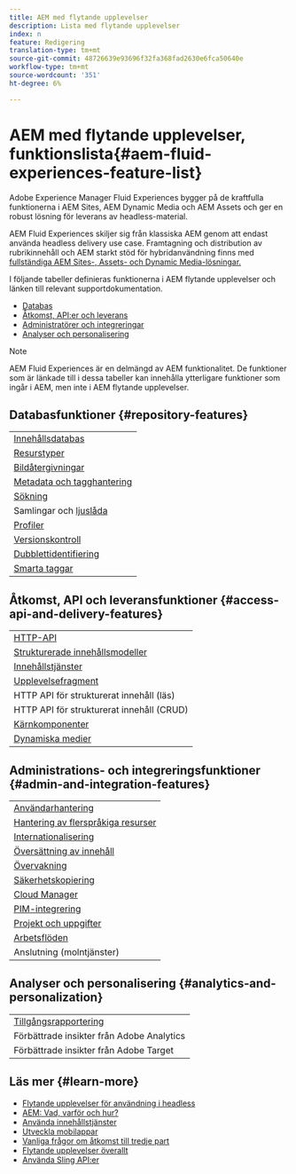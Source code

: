 ```yaml
---
title: AEM med flytande upplevelser
description: Lista med flytande upplevelser
index: n
feature: Redigering
translation-type: tm+mt
source-git-commit: 48726639e93696f32fa368fad2630e6fca50640e
workflow-type: tm+mt
source-wordcount: '351'
ht-degree: 6%

---
```



# AEM med flytande upplevelser, funktionslista{#aem-fluid-experiences-feature-list}

Adobe Experience Manager Fluid Experiences bygger på de kraftfulla funktionerna i AEM Sites, AEM Dynamic Media och AEM Assets och ger en robust lösning för leverans av headless-material.

AEM Fluid Experiences skiljer sig från klassiska AEM genom att endast använda headless delivery use case. Framtagning och distribution av rubrikinnehåll och AEM starkt stöd för hybridanvändning finns med [fullständiga AEM Sites-, Assets- och Dynamic Media-lösningar.](https://docs.adobe.com/content/help/en/experience-manager-65/user-guide/home.html)

I följande tabeller definieras funktionerna i AEM flytande upplevelser och länken till relevant supportdokumentation.

* [Databas](#repository-features)
* [Åtkomst, API:er och leverans](#access-api-and-delivery-features)
* [Administratörer och integreringar](#admin-and-integration-features)
* [Analyser och personalisering](#analytics-and-personalization)

>[!NOTE]
>
>AEM Fluid Experiences är en delmängd av AEM funktionalitet. De funktioner som är länkade till i dessa tabeller kan innehålla ytterligare funktioner som ingår i AEM, men inte i AEM flytande upplevelser.

## Databasfunktioner {#repository-features}

|  |
|---|
| [Innehållsdatabas](/help/assets/manage-assets.md) |
| [Resurstyper](/help/assets/assets-formats.md) |
| [Bildåtergivningar](/help/assets/image-presets.md) |
| [Metadata och tagghantering](/help/assets/metadata.md) |
| [Sökning](/help/assets/manage-assets.md) |
| [](/help/assets/manage-assets.md) Samlingar och  [ljuslåda](/help/assets/light-box.md) |
| [Profiler](/help/assets/processing-profiles.md) |
| [Versionskontroll](/help/assets/manage-assets.md) |
| [Dubblettidentifiering](/help/assets/duplicate-detection.md) |
| [Smarta taggar](/help/assets/enhanced-smart-tags.md) |

## Åtkomst, API och leveransfunktioner {#access-api-and-delivery-features}

|  |
|---|
| [HTTP-API](/help/assets/mac-api-assets.md) |
| [Strukturerade innehållsmodeller](/help/assets/content-fragments/content-fragments.md) |
| [Innehållstjänster](https://helpx.adobe.com/experience-manager/kt/sites/using/content-services-tutorial-use.html) |
| [Upplevelsefragment](/help/sites-authoring/experience-fragments.md) |
| HTTP API för strukturerat innehåll (läs) |
| HTTP API för strukturerat innehåll (CRUD) |
| [Kärnkomponenter](https://docs.adobe.com/content/help/en/experience-manager-core-components/using/introduction.html) |
| [Dynamiska medier](/help/assets/dynamic-media.md) |

## Administrations- och integreringsfunktioner {#admin-and-integration-features}

|  |
|---|
| [Användarhantering](/help/sites-administering/user-group-ac-admin.md) |
| [Hantering av flerspråkiga resurser](/help/assets/multilingual-assets.md) |
| [Internationalisering](/help/sites-developing/i18n.md) |
| [Översättning av innehåll](/help/sites-administering/translation.md) |
| [Övervakning](/help/sites-deploying/monitoring-and-maintaining.md) |
| [Säkerhetskopiering](/help/sites-administering/backup-and-restore.md) |
| [Cloud Manager](https://docs.adobe.com/content/help/en/experience-manager-cloud-manager/using/introduction-to-cloud-manager.html) |
| [PIM-integrering](/help/sites-authoring/managing-product-information.md) |
| [Projekt och uppgifter](/help/sites-authoring/projects.md) |
| [Arbetsflöden](/help/sites-administering/workflows-starting.md) |
| Anslutning (molntjänster) |

## Analyser och personalisering {#analytics-and-personalization}

|  |
|---|
| [Tillgångsrapportering](/help/assets/asset-reports.md) |
| Förbättrade insikter från Adobe Analytics |
| Förbättrade insikter från Adobe Target |

## Läs mer {#learn-more}

* [Flytande upplevelser för användning i headless](https://helpx.adobe.com/experience-manager/kt/eseminars/gems/aem-headless-usecases.html)
* [AEM: Vad, varför och hur?](https://helpx.adobe.com/experience-manager/kt/eseminars/ask-the-expert/aem-content-services.html)
* [Använda innehållstjänster](https://helpx.adobe.com/experience-manager/kt/sites/using/structured-fragments-content-services-feature-video-use.html)
* [Utveckla mobilappar](https://docs.adobe.com/content/help/en/experience-manager-64/mobile/developing/developing-content-services.html)
* [Vanliga frågor om åtkomst till tredje part](https://helpx.adobe.com/experience-manager/kt/sites/using/content-services-tutorial-use/part7.html)
* [Flytande upplevelser överallt](https://helpx.adobe.com/experience-manager/using/using-sling-apis.html)
* [Använda Sling API:er](https://helpx.adobe.com/experience-manager/using/using-sling-apis.html)
